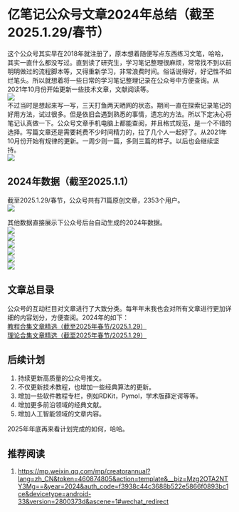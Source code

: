 # 亿笔记公众号文章2024年总结（截至2025.1.29/春节）
这个公众号其实早在2018年就注册了，原本想着随便写点东西练习文笔，哈哈，其实一直什么都没写过。直到读了研究生，学习笔记整理很麻烦，常常找不到以前明明做过的流程脚本等，又得重新学习，非常浪费时间。俗话说得好，好记性不如烂笔头。所以就想着将一些日常的学习笔记整理记录在公众号中方便查询。从2021年10月份开始更新一些技术文章，文献阅读等。  
![](亿笔记公众号文章2024年度总结/亿笔记公众号文章2024年度总结_2025-01-26-11-05-47.png)  
不过当时是想起来写一写，三天打鱼两天晒网的状态。期间一直在探索记录笔记的好用方法，试过很多。但是依旧会遇到熟悉的事情，遗忘的方法。所以下定决心将笔记认真做一下。公众号文章手机电脑上都能查阅，并且格式规范，是一个不错的选择。写篇文章还是需要耗费不少时间精力的，拉了几个人一起好了。从2021年10月份开始有规律的更新。一周少则一篇，多则三篇的样子。以后也会继续坚持。  
![](亿笔记公众号文章2024年度总结/亿笔记公众号文章2024年度总结_2025-01-26-11-21-29.png)  
## 2024年数据（截至2025.1.1）
截至2025.1.29/春节，公众号共有71篇原创文章，2353个用户。  
![](亿笔记公众号文章2024年度总结/亿笔记公众号文章2024年度总结_2025-01-26-11-22-32.png)  

其他数据直接展示下公众号后台自动生成的2024年数据。  
![](亿笔记公众号文章2024年度总结/亿笔记公众号文章2024年度总结_2025-01-26-11-31-15.png)  
![](亿笔记公众号文章2024年度总结/亿笔记公众号文章2024年度总结_2025-01-26-11-31-29.png)  
![](亿笔记公众号文章2024年度总结/亿笔记公众号文章2024年度总结_2025-01-26-11-31-43.png)  
![](亿笔记公众号文章2024年度总结/亿笔记公众号文章2024年度总结_2025-01-26-11-31-57.png)  
![](亿笔记公众号文章2024年度总结/亿笔记公众号文章2024年度总结_2025-01-26-11-32-20.png)  
![](亿笔记公众号文章2024年度总结/亿笔记公众号文章2024年度总结_2025-01-26-11-32-37.png)  
## 文章总目录
公众号的互动栏目对文章进行了大致分类。每年年末我也会对所有文章进行更加详细的内容划分，方便查阅。2024年的如下：  
[教程合集文章精选（截至2025年春节/2025.1.29）](https://mp.weixin.qq.com/s/YzvvgaE8RYmaVlZDT3Vp-Q)  
[理论合集文章精选（截至2025年春节/2025.1.29）](https://mp.weixin.qq.com/s/C50sY1oAFb6MmB0oLNmslw)  
## 后续计划
1. 持续更新高质量的公众号推文。  
2. 不仅更新技术教程，也增加一些经典算法的更新。  
3. 增加一些软件教程专栏，例如RDKit，Pymol，学术版薛定谔等等。  
4. 增加更多前沿领域的经典文献。  
5. 增加人工智能领域的文章内容。  

2025年年底再来看计划完成的如何，哈哈。   
## 推荐阅读
1. https://mp.weixin.qq.com/mp/creatorannual?lang=zh_CN&token=460874805&action=template&__biz=Mzg2OTA2NTY3Mg==&year=2024&auth_code=f3938c44c3688b522e5866f0893bc1ce&devicetype=android-33&version=2800373d&ascene=1#wechat_redirect  